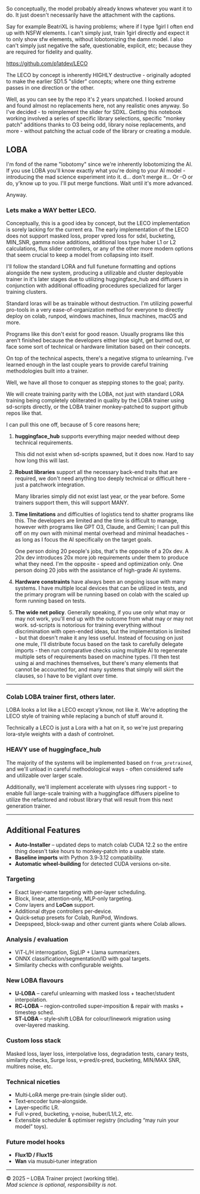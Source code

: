 
So conceptually, the model probably already knows whatever you want it to do. It just doesn't necessarily have the attachment with the captions.

Say for example BeatriXL is having problems; where if I type 1girl I often end up with NSFW elements. I can't simply just, train 1girl directly and expect it to only show sfw elements, without lobotomizing the damn model. I also can't simply just negative the safe, questionable, explicit, etc; because they are required for fidelity and quality.

https://github.com/p1atdev/LECO

The LECO by concept is inherently HIGHLY destructive - originally adopted to make the earlier SD1.5 "slider" concepts; where one thing extreme passes in one direction or the other.

Well, as you can see by the repo it's 2 years unpatched. I looked around and found almost no replacements here, not any realistic ones anyway. So I've decided - to reimplement the slider for SDXL. Getting this notebook working involved a series of specific library selections, specific "monkey patch" additions thanks to O3 being odd, library noise replacements, and more - without patching the actual code of the library or creating a module.

## LOBA
I'm fond of the name "lobotomy" since we're inherently lobotomizing the AI. If you use LOBA you'll know exactly what you're doing to your AI model - introducing the mad science experiment into it. d... don't merge it... Or -O or do, y'know up to you. I'll put merge functions. Wait until it's more advanced.

Anyway.

### Lets make a WAY better LECO.
Conceptually, this is a good idea by concept, but the LECO implementation is sorely lacking for the current era. The early implementation of the LECO does not support masked loss, proper vpred loss for sdxl, bucketing, MIN_SNR, gamma noise additions, additional loss type huber L1 or L2 calculations, flux slider controllers, or any of the other more modern options that seem crucial to keep a model from collapsing into itself.

I'll follow the standard LORA and full funetune formatting and options alongside the new system, producing a utilizable and cluster deployable trainer in it's later stages due to utilizing huggingface_hub and diffusers in conjunction with additional offloading procedures specialized for larger training clusters.

Standard loras will be as trainable without destruction. I'm utilizing powerful pro-tools in a very ease-of-organization method for everyone to directly deploy on colab, runpod, windows machines, linux machines, macOS and more.

Programs like this don't exist for good reason.
Usually programs like this aren't finished because the developers either lose sight, get burned out, or face some sort of technical or hardware limitation based on their concepts.

On top of the technical aspects, there's a negative stigma to unlearning. I've learned enough in the last couple years to provide careful training methodologies built into a trainer.

Well, we have all those to conquer as stepping stones to the goal; parity.

We will create training parity with the LOBA, not just with standard LORA training being completely obliterated in quality by the LOBA trainer using sd-scripts directly, or the LOBA trainer monkey-patched to support github repos like that.

I can pull this one off, because of 5 core reasons here;
1. **huggingface_hub** supports everything major needed without deep technical requirements.

   This did not exist when sd-scripts spawned, but it does now. Hard to say how long this will last.

2. **Robust libraries** support all the necessary back-end traits that are required, we don't need anything too deeply technical or difficult here - just a patchwork integration.

   Many libraries simply did not exist last year, or the year before. Some trainers support them, this will support MANY.

3. **Time limitations** and difficulties of logistics tend to shatter programs like this. The developers are limited and the time is difficult to manage, however with programs like GPT O3, Claude, and Gemini; I can pull this off on my own with minimal mental overhead and minimal headaches - as long as I focus the AI specifically on the target goals.

   One person doing 20 people's jobs, that's the opposite of a 20x dev. A 20x dev introduces 20x more job requirements under them to produce what they need. I'm the opposite - speed and optimization only. One person doing 20 jobs with the assistance of high-grade AI systems.

4. **Hardware constraints** have always been an ongoing issue with many systems. I have multiple local devices that can be utilized in tests, and the primary program will be running based on colab with the scaled up form running based on tests.

5. **The wide net policy**. Generally speaking, if you use only what may or may not work, you'll end up with the outcome from what may or may not work. sd-scripts is notorious for training everything without discrimination with open-ended ideas, but the implementation is limited - but that doesn't make it any less useful. Instead of focusing on just one mule, I'll distribute focus based on the task to carefully delegate imports - then run comparative checks using multiple AI to regenerate multiple sets of requirements based on machine types. I'll then test using ai and machines themselves, but there's many elements that cannot be accounted for, and many systems that simply will skirt the clauses, so I have to be vigilant over time.

---

### Colab LOBA trainer first, others later.
LOBA looks a lot like a LECO except y'know, not like it. We're adopting the LECO style of training while replacing a bunch of stuff around it.

Technically a LECO is just a Lora with a hat on it, so we're just preparing lora-style weights with a dash of controlnet.

### HEAVY use of huggingface_hub
The majority of the systems will be implemented based on `from_pretrained`, and we'll unload in careful methodological ways - often considered safe and utilizable over larger scale.

Additionally, we'll implement accelerate with ulysses ring support - to enable full large-scale training with a huggingface diffusers pipeline to utilize the refactored and robust library that will result from this next generation trainer.

---

## Additional Features
* **Auto-Installer** – updated deps to match colab CUDA 12.2 so the entire thing doesn't take hours to monkey‑patch into a usable state.  
* **Baseline imports** with Python 3.9‑3.12 compatibility.  
* **Automatic wheel‑building** for detected CUDA versions on‑site.  

### Targeting
* Exact layer‑name targeting with per‑layer scheduling.  
* Block, linear, attention‑only, MLP‑only targeting.  
* Conv layers and **LoCon** support.  
* Additional dtype controllers per‑device.  
* Quick‑setup presets for Colab, RunPod, Windows.  
* Deepspeed, block‑swap and other current giants where Colab allows.  

### Analysis / evaluation
* ViT‑L/H interrogation, SigLIP + Llama summarizers.  
* ONNX classification/segmentation/ID with goal targets.  
* Similarity checks with configurable weights.  

### New LOBA flavours
* **U‑LOBA** – careful unlearning with masked loss + teacher/student interpolation.  
* **RC‑LOBA** – region‑controlled super‑imposition & repair with masks + timestep sched.  
* **ST‑LOBA** – style‑shift LOBA for colour/linework migration using over‑layered masking.  

### Custom loss stack
Masked loss, layer loss, interpolative loss, degradation tests, canary tests, similarity checks, Surge loss, v‑pred/ε‑pred, bucketing, MIN/MAX SNR, multires noise, etc.

### Technical niceties
* Multi‑LoRA merge pre‑train (single slider out).  
* Text‑encoder tune‑alongside.  
* Layer‑specific LR.  
* Full v‑pred, bucketing, γ‑noise, huber/L1/L2, etc.  
* Extensible scheduler & optimiser registry (including “may ruin your model” toys).  

### Future model hooks
* **Flux1D / Flux1S**  
* **Wan** via musubi‑tuner integration

---

© 2025 – LOBA Trainer project (working title).  
_Mad science is optional, responsibility is not._
